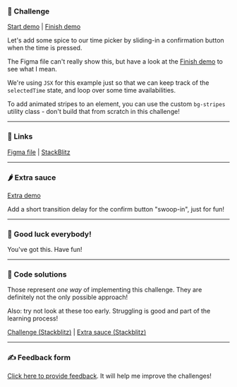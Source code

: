 ### 🎯 Challenge

[Start demo](https://css-gymnastics.protailwind.com/challenges/slide-in-confirmation/start) | [Finish demo](https://css-gymnastics.protailwind.com/solutions/slide-in-confirmation)

Let's add some spice to our time picker by sliding-in a confirmation button when the time is pressed.

The Figma file can't really show this, but have a look at the [Finish demo](https://css-gymnastics.protailwind.com/solutions/slide-in-confirmation) to see what I mean.

We're using `JSX` for this example just so that we can keep track of the `selectedTime` state, and loop over some time availabilities.

To add animated stripes to an element, you can use the custom `bg-stripes` utility class - don't build that from scratch in this challenge!

---

### 🔗 Links

[Figma file](https://www.figma.com/file/GyY3xq90qabr0DXDKSDtsO/Pro-Tailwind-Workshop---Advanced-Tailwind-CSS-Gymnastics?node-id=11%3A219) | [StackBlitz](https://stackblitz.com/edit/protailwind-slide-in-start?file=src/App.jsx)

---

### 🌶 Extra sauce

[Extra demo](https://css-gymnastics.pro-tailwind.com/solutions/slide-in-confirmation/extra)

Add a short transition delay for the confirm button "swoop-in", just for fun!

---

### 🤞 Good luck everybody!

You've got this. Have fun!

---

### 🙈 Code solutions

Those represent _one way_ of implementing this challenge. They are definitely not the only possible approach!

Also: try not look at these too early. Struggling is good and part of the learning process!

[Challenge (Stackblitz)](https://stackblitz.com/edit/protailwind-slide-in-finish?file=src/App.jsx) | [Extra sauce (Stackblitz)](https://stackblitz.com/edit/protailwind-slide-in-extra?file=src/App.jsx)

---

### ✍️ Feedback form

[Click here to provide feedback](https://docs.google.com/forms/d/e/1FAIpQLSfSSZbUOp67fZbXWuHxkJmGZw0wcx6uxkJI_kFzQvBiJ-Fhgg/viewform?usp=pp_url&entry.1747016377=Tailwind+CSS+Gymnastics&entry.305553560=Slide-in+confirmation+challenge). It will help me improve the challenges!
